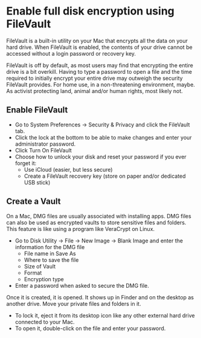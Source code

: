 # Enable full disk encryption using FileVault

FileVault is a built-in utility on your Mac that encrypts all the data on your hard drive. When FileVault is enabled, 
the contents of your drive cannot be accessed without a login password or recovery key.

FileVault is off by default, as most users may find that encrypting the entire drive is a bit overkill. Having to type 
a password to open a file and the time required to initially encrypt your entire drive may outweigh the security 
FileVault provides. For home use, in a non-threatening environment, maybe. As activist protecting land, animal and/or 
human rights, most likely not.

## Enable FileVault

* Go to System Preferences -> Security & Privacy and click the FileVault tab.
* Click the lock at the bottom to be able to make changes and enter your administrator password. 
* Click Turn On FileVault
* Choose how to unlock your disk and reset your password if you ever forget it:
  * Use iCloud (easier, but less secure)
  * Create a FileVault recovery key (store on paper and/or dedicated USB stick)

## Create a Vault

On a Mac, DMG files are usually associated with installing apps. DMG files can also be used as encrypted vaults to 
store sensitive files and folders. This feature is like using a program like VeraCrypt on Linux.

* Go to Disk Utility -> File -> New Image -> Blank Image and enter the information for the DMG file
  * File name in Save As
  * Where to save the file
  * Size of Vault
  * Format
  * Encryption type
* Enter a password when asked to secure the DMG file.

Once it is created, it is opened. It shows up in Finder and on the desktop as another drive. Move your private files and 
folders in it. 

* To lock it, eject it from its desktop icon like any other external hard drive connected to your Mac. 
* To open it, double-click on the file and enter your password.